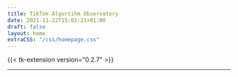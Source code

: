 ```yaml
---
title: TikTok Algortihm Observatory
date: 2021-11-22T15:01:21+01:00
draft: false
layout: home
extraCSS: "/css/homepage.css"
---
```


{{< tk-extension version="0.2.7" >}}

---
